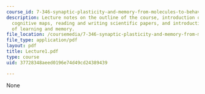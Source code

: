 ```yaml
---
course_id: 7-346-synaptic-plasticity-and-memory-from-molecules-to-behavior-fall-2007
description: Lecture notes on the outline of the course, introduction of participants,
  cognitive maps, reading and writing scientific papers, and introduction to the study
  of learning and memory.
file_location: /coursemedia/7-346-synaptic-plasticity-and-memory-from-molecules-to-behavior-fall-2007/37728348aeed0196e74d49cd24389439_Lecture1.pdf
file_type: application/pdf
layout: pdf
title: Lecture1.pdf
type: course
uid: 37728348aeed0196e74d49cd24389439

---
```

None